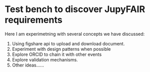 # Test bench to discover JupyFAIR requirements
Here I am experimetning with several concepts we have discussed:
1. Using figshare api to upload and download document.
2. Experiment with design patterns when possible
3. Explore ORCID to chain it with other events
4. Explore validation mechanisms.
5. Other ideas......